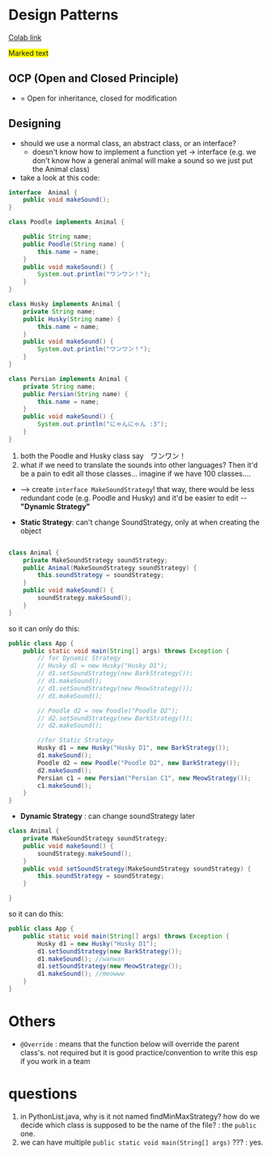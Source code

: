 # Design Patterns

[Colab link](https://colab.research.google.com/drive/19egTeGBtDtMiuoQV0y9bsfwxaGUM0xGE?usp=sharing)

<span style="background-color: #FFFF00">Marked text</span>

## OCP (Open and Closed Principle)
- = Open for inheritance, closed for modification

## Designing
- should we use a normal class, an abstract class, or an interface?
    - doesn't know how to implement a function yet -> interface (e.g. we don't know how a general animal will make a sound so we just put the Animal class)
- take a look at this code:
``` java
interface  Animal {
    public void makeSound();
}

class Poodle implements Animal {

    public String name;
    public Poodle(String name) {
        this.name = name;
    }
    public void makeSound() {
        System.out.println("ワンワン！");
    }
}

class Husky implements Animal {
    private String name;
    public Husky(String name) {
        this.name = name;
    }
    public void makeSound() {
        System.out.println("ワンワン！");
    }
}

class Persian implements Animal {
    private String name;  
    public Persian(String name) {
        this.name = name;
    }
    public void makeSound() {
        System.out.println("にゃんにゃん :3");
    }
}
```
1. both the Poodle and Husky class say　ワンワン！
2. what if we need to translate the sounds into other languages? Then it'd be a pain to edit all those classes... imagine if we have 100 classes....
- --> create `interface MakeSoundStrategy`! that way, there would be less redundant code (e.g. Poodle and Husky) and it'd be easier to edit -- **"Dynamic Strategy"**

- **Static Strategy**: can't change SoundStrategy, only at when creating the object
```java

class Animal {
    private MakeSoundStrategy soundStrategy;
    public Animal(MakeSoundStrategy soundStrategy) {
        this.soundStrategy = soundStrategy;
    }
    public void makeSound() {
        soundStrategy.makeSound();
    }
}

```

so it can only do this:
```java
public class App {
    public static void main(String[] args) throws Exception {
        // for Dynamic Strategy
        // Husky d1 = new Husky("Husky D1");
        // d1.setSoundStrategy(new BarkStrategy());
        // d1.makeSound();
        // d1.setSoundStrategy(new MeowStrategy());
        // d1.makeSound();

        // Poodle d2 = new Poodle("Poodle D2");
        // d2.setSoundStrategy(new BarkStrategy());
        // d2.makeSound();

        //for Static Strategy
        Husky d1 = new Husky("Husky D1", new BarkStrategy());
        d1.makeSound();
        Poodle d2 = new Poodle("Poodle D2", new BarkStrategy());
        d2.makeSound();
        Persian c1 = new Persian("Persian C1", new MeowStrategy());
        c1.makeSound();
    }
}
```


- **Dynamic Strategy** : can change soundStrategy later
```java
class Animal {
    private MakeSoundStrategy soundStrategy;
    public void makeSound() {
        soundStrategy.makeSound();
    }
    public void setSoundStrategy(MakeSoundStrategy soundStrategy) {
        this.soundStrategy = soundStrategy;
    }

}
```
so it can do this:
```java
public class App {
    public static void main(String[] args) throws Exception {
        Husky d1 = new Husky("Husky D1");
        d1.setSoundStrategy(new BarkStrategy());
        d1.makeSound(); //wanwan
        d1.setSoundStrategy(new MeowStrategy());
        d1.makeSound(); //meowww
    }
}
```




# Others
- `@Override` : means that the function below will override the parent class's. not required but it is good practice/convention to write this esp if you work in a team


# questions
1. in PythonList.java, why is it not named findMinMaxStrategy? how do we decide which class is supposed to be the name of the file? : the `public` one.
2. we can have multiple `public static void main(String[] args)` ??? : yes.
